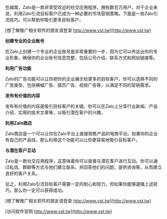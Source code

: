 在越南，Zalo是一款非常受欢迎的社交应用程序，拥有数百万用户。对于企业来说，利用Zalo引流目标客户已成为一种必要的市场营销策略。下面是一些Zalo引流技巧，可以帮助你吸引更多目标客户。

[想了解推广相关软件的朋友请登录 http://www.vst.tw](http://www.vst.tw)

**创建专业的企业账号**

在Zalo上创建一个专业的企业账号是非常重要的一步，因为它可以传达出你的专业形象。确保你的企业账号信息完整，包括公司介绍、联系方式和网站链接等。

**利用广告功能**

Zalo的广告功能可以让你把你的企业展示给更多的目标客户。你可以选择不同的广告类型，包括横幅广告、插页广告、视频广告等，以满足不同的营销需求。

**发布有价值的内容**

发布有价值的内容是吸引目标客户的关键。你可以在Zalo上分享行业新闻、产品介绍、实用的技术文章等，以吸引潜在客户的兴趣。

**利用Zalo商店**

Zalo商店是一个可以让你在Zalo平台上直接销售产品的电商平台。如果你的企业有自己的产品线，那么利用这个功能可以让你更容易地吸引目标客户。

**与潜在客户互动**

Zalo是一款社交应用程序，这意味着你可以直接与潜在客户进行互动。你可以通过私信、群聊等方式与他们建立联系，并回答他们的问题，提供咨询等，从而建立良好的客户关系。

总之，利用Zalo引流目标客户需要一定的耐心和努力，但如果你能够遵循上述技巧，那么你一定可以获得成功。

[想了解推广相关软件的朋友请登录 http://www.vst.tw](http://www.vst.tw)


[访问软件官网 http://www.vst.tw](http://www.vst.tw)
